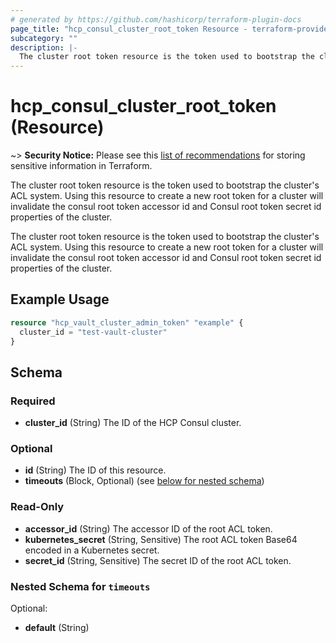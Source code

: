 ```yaml
---
# generated by https://github.com/hashicorp/terraform-plugin-docs
page_title: "hcp_consul_cluster_root_token Resource - terraform-provider-hcp"
subcategory: ""
description: |-
  The cluster root token resource is the token used to bootstrap the cluster's ACL system. Using this resource to create a new root token for a cluster will invalidate the consul root token accessor id and Consul root token secret id properties of the cluster.
---
```


# hcp_consul_cluster_root_token (Resource)

~> **Security Notice:** Please see this [list of recommendations](https://www.terraform.io/docs/language/state/sensitive-data.html) for storing sensitive information in Terraform.

The cluster root token resource is the token used to bootstrap the cluster's ACL system. Using this resource to create a new root token for a cluster will invalidate the consul root token accessor id and Consul root token secret id properties of the cluster.

The cluster root token resource is the token used to bootstrap the cluster's ACL system. Using this resource to create a new root token for a cluster will invalidate the consul root token accessor id and Consul root token secret id properties of the cluster.

## Example Usage

```terraform
resource "hcp_vault_cluster_admin_token" "example" {
  cluster_id = "test-vault-cluster"
}
```

<!-- schema generated by tfplugindocs -->
## Schema

### Required

- **cluster_id** (String) The ID of the HCP Consul cluster.

### Optional

- **id** (String) The ID of this resource.
- **timeouts** (Block, Optional) (see [below for nested schema](#nestedblock--timeouts))

### Read-Only

- **accessor_id** (String) The accessor ID of the root ACL token.
- **kubernetes_secret** (String, Sensitive) The root ACL token Base64 encoded in a Kubernetes secret.
- **secret_id** (String, Sensitive) The secret ID of the root ACL token.

<a id="nestedblock--timeouts"></a>
### Nested Schema for `timeouts`

Optional:

- **default** (String)
